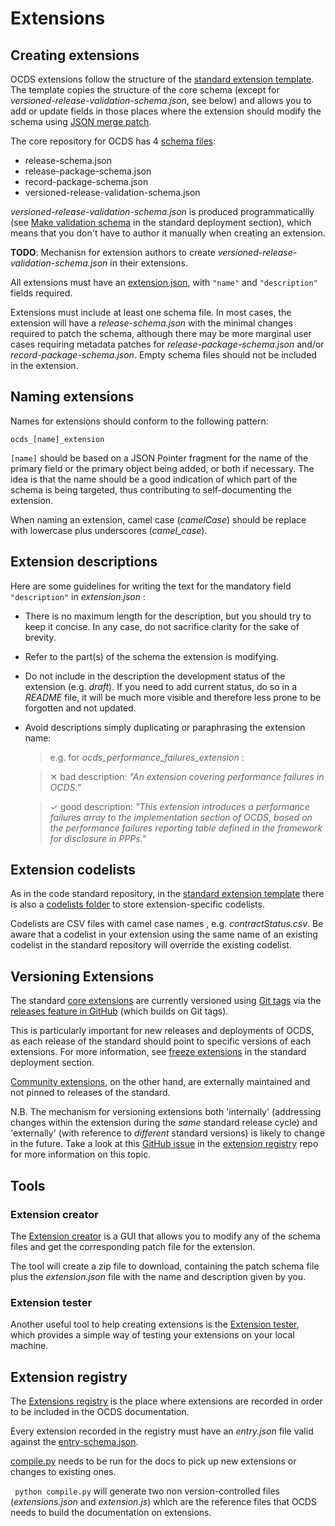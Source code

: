 # Extensions

## Creating extensions

OCDS extensions follow the structure of the [standard extension template](https://github.com/open-contracting/standard_extension_template). The template copies the structure of the core schema (except for _versioned-release-validation-schema.json_, see below) and allows you to add or update fields in those places where the extension should modify the schema using [JSON merge patch](https://tools.ietf.org/html/rfc7396).

The core repository for OCDS has 4 [schema files](https://github.com/open-contracting/standard/tree/master/standard/schema):

* release-schema.json
* release-package-schema.json
* record-package-schema.json
* versioned-release-validation-schema.json

_versioned-release-validation-schema.json_ is produced programmaticallly (see [Make validation schema](../deployment/standard-live#make-validation-schema) in the standard deployment section), which means that you don't have to author it manually when creating an extension.

**TODO**: Mechanisn for extension authors to create _versioned-release-validation-schema.json_ in their extensions.

All extensions must have an [extension.json](https://github.com/open-contracting/standard_extension_template/blob/master/extension.json), with ```"name"``` and ```"description"``` fields required.

Extensions must include at least one schema file. In most cases, the extension will have a _release-schema.json_ with the minimal changes required to patch the schema, although there may be more marginal user cases requiring metadata patches for _release-package-schema.json_ and/or _record-package-schema.json_. Empty schema files should not be included in the extension.


## Naming extensions

Names for extensions should conform to the following pattern:

```ocds_[name]_extension```

```[name]``` should be based on a JSON Pointer fragment for the name of the primary field or the primary object being added, or both if necessary. The idea is that the name should be a good indication of which part of the schema is being targeted, thus contributing to self-documenting the extension.

When naming an extension, camel case (_camelCase_) should be replace with lowercase plus underscores (_camel_case_).


## Extension descriptions

Here are some guidelines for writing the text for the mandatory field ```"description"``` in _extension.json_ :

* There is no maximum length for the description, but you should try to keep it concise. In any case, do not sacrifice clarity for the sake of brevity.
* Refer to the part(s) of the schema the extension is modifying.
* Do not include in the description the development status of the extension (e.g. _draft_). If you need to add current status, do so in a _README_ file, it will be much more visible and therefore less prone to be forgotten and not updated.
* Avoid descriptions simply duplicating or paraphrasing the extension name:

  > e.g. for _ocds_performance_failures_extension_ :

  > &#x2715;  bad description: _"An extension covering performance failures in OCDS."_

  > &#10003;  good description: _"This extension introduces a performance failures array to the implementation section of OCDS, based on the performance failures reporting table defined in the framework for disclosure in PPPs."_


## Extension codelists

As in the code standard repository, in the [standard extension template](https://github.com/open-contracting/standard_extension_template) there is also a [codelists folder](https://github.com/open-contracting/standard_extension_template/tree/master/codelists) to store extension-specific codelists. 

Codelists are CSV files with camel case names , e.g. _contractStatus.csv_. Be aware that a codelist in your extension using the same name of an existing codelist in the standard repository will override the existing codelist.



## Versioning Extensions

The standard [core extensions](http://standard.open-contracting.org/latest/en/extensions/#core-extensions) are currently versioned using [Git tags](https://git-scm.com/book/en/v2/Git-Basics-Tagging) via the [releases feature in GitHub](https://help.github.com/categories/releases/) (which builds on Git tags).

This is particularly important for new releases and deployments of OCDS, as each release of the standard should point to specific versions of each extensions. For more information, see [freeze extensions](../deployment/standard-live#freeze-extensions) in the standard deployment section.

[Community extensions](http://standard.open-contracting.org/latest/en/extensions/#community-extensions), on the other hand, are externally maintained and not pinned to releases of the standard.

N.B. The mechanism for versioning extensions both 'internally' (addressing changes within the extension during the _same_ standard release cycle) and 'externally' (with reference to _different_ standard versions) is likely to change in the future. Take a look at this [GitHub issue](https://github.com/open-contracting/extension_registry/issues/47) in the [extension registry](https://github.com/open-contracting/extension_registry) repo for more information on this topic.

## Tools

### Extension creator

The [Extension creator](https://github.com/open-contracting/extension_creator) is a GUI that allows you to modify any of the schema files and get the corresponding patch file for the extension.

The tool will create a zip file to download, containing the patch schema file plus the _extension.json_ file with the name and description given by you.


### Extension tester

Another useful tool to help creating extensions is the [Extension tester](https://github.com/open-contracting/extension_tester), which provides a simple way of testing your extensions on your local machine.

## Extension registry
The [Extensions registry](https://github.com/open-contracting/extension_registry) is the place where extensions are recorded in order to be included in the OCDS documentation.

Every extension recorded in the registry must have an _entry.json_ file valid against the [entry-schema.json](https://github.com/open-contracting/extension_registry/blob/master/entry-schema.json).

[compile.py](https://github.com/open-contracting/extension_registry/blob/master/compile.py) needs to be run for the docs to pick up 
new extensions or changes to existing ones.

``` python compile.py``` will generate two non version-controlled files (_extensions.json_ and _extension.js_) which are the reference files that OCDS needs to build the documentation on extensions.
